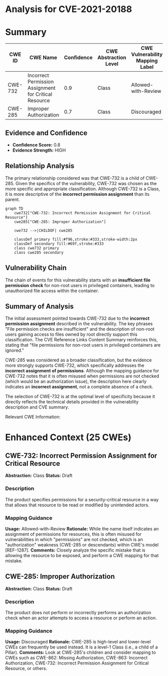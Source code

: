 # Analysis for CVE-2021-20188

# Summary
| CWE ID | CWE Name | Confidence | CWE Abstraction Level | CWE Vulnerability Mapping Label | CWE-Vulnerability Mapping Notes |
|---|---|---|---|---|---|
| CWE-732 | Incorrect Permission Assignment for Critical Resource | 0.9 | Class | Allowed-with-Review | Primary CWE |
| CWE-285 | Improper Authorization | 0.7 | Class | Discouraged | Secondary Candidate |

## Evidence and Confidence

*   **Confidence Score:** 0.8
*   **Evidence Strength:** HIGH

## Relationship Analysis
The primary relationship considered was that CWE-732 is a child of CWE-285. Given the specifics of the vulnerability, CWE-732 was chosen as the more specific and appropriate classification. Although CWE-732 is a Class, it is more descriptive of the **incorrect permission assignment** than its parent.

```mermaid
graph TD
    cwe732["CWE-732: Incorrect Permission Assignment for Critical Resource"]
    cwe285["CWE-285: Improper Authorization"]

    cwe732 -->|CHILDOF| cwe285

    classDef primary fill:#f96,stroke:#333,stroke-width:2px
    classDef secondary fill:#69f,stroke:#333
    class cwe732 primary
    class cwe285 secondary
```

## Vulnerability Chain
The chain of events for this vulnerability starts with an **insufficient file permission check** for non-root users in privileged containers, leading to unauthorized file access within the container.

## Summary of Analysis
The initial assessment pointed towards CWE-732 due to the **incorrect permission assignment** described in the vulnerability. The key phrases "File permission checks are insufficient" and the description of non-root users gaining access to files owned by root directly support this classification. The CVE Reference Links Content Summary reinforces this, stating that "file permissions for non-root users in privileged containers are ignored."

CWE-285 was considered as a broader classification, but the evidence more strongly supports CWE-732, which specifically addresses the **incorrect assignment of permissions**. Although the mapping guidance for CWE-732 notes that it is often misused when permissions are not checked (which would be an authorization issue), the description here clearly indicates an **incorrect assignment**, not a complete absence of a check.

The selection of CWE-732 is at the optimal level of specificity because it directly reflects the technical details provided in the vulnerability description and CVE summary.

Relevant CWE Information:

# Enhanced Context (25 CWEs)

## CWE-732: Incorrect Permission Assignment for Critical Resource
**Abstraction:** Class
**Status:** Draft

### Description
The product specifies permissions for a security-critical resource in a way that allows that resource to be read or modified by unintended actors.

### Mapping Guidance
**Usage:** Allowed-with-Review
**Rationale:** While the name itself indicates an assignment of permissions for resources, this is often misused for vulnerabilities in which "permissions" are not checked, which is an "authorization" weakness (CWE-285 or descendants) within CWE's model [REF-1287].
**Comments:** Closely analyze the specific mistake that is allowing the resource to be exposed, and perform a CWE mapping for that mistake.

## CWE-285: Improper Authorization
**Abstraction:** Class
**Status:** Draft

### Description
The product does not perform or incorrectly performs an authorization check when an actor attempts to access a resource or perform an action.

### Mapping Guidance
**Usage:** Discouraged
**Rationale:** CWE-285 is high-level and lower-level CWEs can frequently be used instead. It is a level-1 Class (i.e., a child of a Pillar).
**Comments:** Look at CWE-285's children and consider mapping to CWEs such as CWE-862: Missing Authorization, CWE-863: Incorrect Authorization, CWE-732: Incorrect Permission Assignment for Critical Resource, or others.